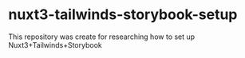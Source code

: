 # nuxt3-tailwinds-storybook-setup
This repository was create for researching how to set up Nuxt3+Tailwinds+Storybook
